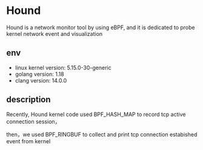 # Hound
Hound is a network monitor tool by using eBPF, and it is dedicated to probe kernel network event and visualization

## env
- linux kernel version: 5.15.0-30-generic
- golang version: 1.18
- clang version: 14.0.0

## description
Recently, Hound kernel code used BPF_HASH_MAP to record tcp active connection session，

then，we used BPF_RINGBUF to collect and print tcp connection estabished event from kernel
